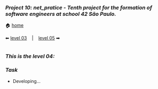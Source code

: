 ### _Project 10: net_pratice - Tenth project for the formation of software engineers at school 42 São Paulo._

🏠 [home](https://github.com/Vinicius-Santoro/42-formation-lvl2-10.net_pratice)<br><br>
⬅ [level 03](https://github.com/Vinicius-Santoro/42-formation-lvl2-10.net_pratice/blob/main/readmes/level03.md) &nbsp;&nbsp;&nbsp;|&nbsp;&nbsp;&nbsp; [level 05](https://github.com/Vinicius-Santoro/42-formation-lvl2-10.net_pratice/blob/main/readmes/level05.md) ➡
<h1></h1>

### _This is the level 04:_

### _Task_
- Developing...

